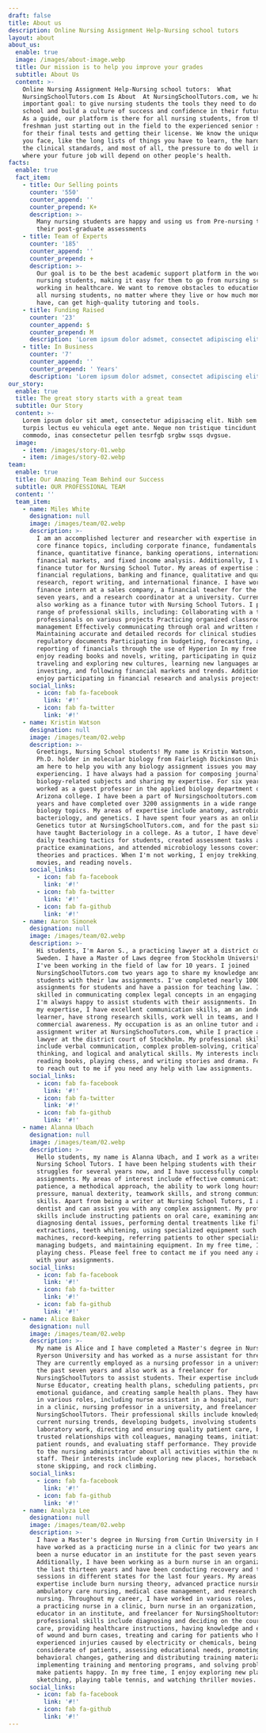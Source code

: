 ```yaml
---
draft: false
title: About us
description: Online Nursing Assignment Help-Nursing school tutors
layout: about
about_us:
  enable: true
  image: /images/about-image.webp
  title: Our mission is to help you improve your grades
  subtitle: About Us
  content: >-
    Online Nursing Assignment Help-Nursing school tutors:  What
    NursingSchoolTutors.com Is About  At NursingSchoolTutors.com, we have one
    important goal: to give nursing students the tools they need to do well in
    school and build a culture of success and confidence in their future jobs.
    As a guide, our platform is there for all nursing students, from the nervous
    freshman just starting out in the field to the experienced senior studying
    for their final tests and getting their license. We know the unique problems
    you face, like the long lists of things you have to learn, the hard tests,
    the clinical standards, and most of all, the pressure to do well in a field
    where your future job will depend on other people's health.
facts:
  enable: true
  fact_item:
    - title: Our Selling points
      counter: '550'
      counter_append: ''
      counter_prepend: K+
      description: >-
        Many nursing students are happy and using us from Pre-nursing test to
        their post-graduate assessments
    - title: Team of Experts
      counter: '185'
      counter_append: ''
      counter_prepend: +
      description: >-
        Our goal is to be the best academic support platform in the world for
        nursing students, making it easy for them to go from nursing school to
        working in healthcare. We want to remove obstacles to education so that
        all nursing students, no matter where they live or how much money they
        have, can get high-quality tutoring and tools.
    - title: Funding Raised
      counter: '23'
      counter_append: $
      counter_prepend: M
      description: 'Lorem ipsum dolor adsmet, consectet adipiscing elit cau.'
    - title: In Business
      counter: '7'
      counter_append: ''
      counter_prepend: ' Years'
      description: 'Lorem ipsum dolor adsmet, consectet adipiscing elit cau.'
our_story:
  enable: true
  title: The great story starts with a great team
  subtitle: Our Story
  content: >-
    Lorem ipsum dolor sit amet, consectetur adipisacing elit. Nibh sem tellus
    turpis lectus eu vehicula eget ante. Neque non tristique tincidunt quam
    commodo, inas consectetur pellen tesrfgb srgbw ssqs dvgsue.
  image:
    - item: /images/story-01.webp
    - item: /images/story-02.webp
team:
  enable: true
  title: Our Amazing Team Behind our Success
  subtitle: OUR PROFESSIONAL TEAM
  content: ''
  team_item:
    - name: Miles White
      designation: null
      image: /images/team/02.webp
      description: >-
        I am an accomplished lecturer and researcher with expertise in various
        core finance topics, including corporate finance, fundamentals of
        finance, quantitative finance, banking operations, international
        financial markets, and fixed income analysis. Additionally, I work as a
        finance tutor for Nursing School Tutor. My areas of expertise include
        financial regulations, banking and finance, qualitative and quantitative
        research, report writing, and international finance. I have worked as a
        finance intern at a sales company, a financial teacher for the past
        seven years, and a research coordinator at a university. Currently, I am
        also working as a finance tutor with Nursing School Tutors. I possess a
        range of professional skills, including: Collaborating with a team of
        professionals on various projects Practicing organized classroom
        management Effectively communicating through oral and written means
        Maintaining accurate and detailed records for clinical studies and
        regulatory documents Participating in budgeting, forecasting, and
        reporting of financials through the use of Hyperion In my free time, I
        enjoy reading books and novels, writing, participating in quiz games,
        traveling and exploring new cultures, learning new languages and skills,
        investing, and following financial markets and trends. Additionally, I
        enjoy participating in financial research and analysis projects.
      social_links:
        - icon: fab fa-facebook
          link: '#!'
        - icon: fab fa-twitter
          link: '#!'
    - name: Kristin Watson
      designation: null
      image: /images/team/02.webp
      description: >-
        Greetings, Nursing School students! My name is Kristin Watson, and as a
        Ph.D. holder in molecular biology from Fairleigh Dickinson University, I
        am here to help you with any biology assignment issues you may be
        experiencing. I have always had a passion for composing journals on
        biology-related subjects and sharing my expertise. For six years, I
        worked as a guest professor in the applied biology department of an
        Arizona college. I have been a part of Nursingschooltutors.com for five
        years and have completed over 3200 assignments in a wide range of
        biology topics. My areas of expertise include anatomy, astrobiology,
        bacteriology, and genetics. I have spent four years as an online
        Genetics tutor at NursingSchoolTutors.com, and for the past six years, I
        have taught Bacteriology in a college. As a tutor, I have developed
        daily teaching tactics for students, created assessment tasks and
        practice examinations, and attended microbiology lessons covering both
        theories and practices. When I'm not working, I enjoy trekking, watching
        movies, and reading novels.
      social_links:
        - icon: fab fa-facebook
          link: '#!'
        - icon: fab fa-twitter
          link: '#!'
        - icon: fab fa-github
          link: '#!'
    - name: Aaron Simonek
      designation: null
      image: /images/team/02.webp
      description: >-
        Hi students, I'm Aaron S., a practicing lawyer at a district court in
        Sweden. I have a Master of Laws degree from Stockholm University, and
        I've been working in the field of law for 10 years. I joined
        NursingSchoolTutors.com two years ago to share my knowledge and help
        students with their law assignments. I've completed nearly 1000 law
        assignments for students and have a passion for teaching law. I'm
        skilled in communicating complex legal concepts in an engaging way, and
        I'm always happy to assist students with their assignments. In terms of
        my expertise, I have excellent communication skills, am an independent
        learner, have strong research skills, work well in teams, and have
        commercial awareness. My occupation is as an online tutor and academic
        assignment writer at NursingSchooTutors.com, while I practice as a
        lawyer at the district court of Stockholm. My professional skills
        include verbal communication, complex problem-solving, critical
        thinking, and logical and analytical skills. My interests include
        reading books, playing chess, and writing stories and drama. Feel free
        to reach out to me if you need any help with law assignments.
      social_links:
        - icon: fab fa-facebook
          link: '#!'
        - icon: fab fa-twitter
          link: '#!'
        - icon: fab fa-github
          link: '#!'
    - name: Alanna Ubach
      designation: null
      image: /images/team/02.webp
      description: >-
        Hello students, my name is Alanna Ubach, and I work as a writer at
        Nursing School Tutors. I have been helping students with their academic
        struggles for several years now, and I have successfully completed 4500
        assignments. My areas of interest include effective communication,
        patience, a methodical approach, the ability to work long hours under
        pressure, manual dexterity, teamwork skills, and strong communication
        skills. Apart from being a writer at Nursing School Tutors, I am also a
        dentist and can assist you with any complex assignment. My professional
        skills include instructing patients on oral care, examining and
        diagnosing dental issues, performing dental treatments like fillings and
        extractions, teeth whitening, using specialized equipment such as X-ray
        machines, record-keeping, referring patients to other specialists,
        managing budgets, and maintaining equipment. In my free time, I enjoy
        playing chess. Please feel free to contact me if you need any assistance
        with your assignments.
      social_links:
        - icon: fab fa-facebook
          link: '#!'
        - icon: fab fa-twitter
          link: '#!'
        - icon: fab fa-github
          link: '#!'
    - name: Alice Baker
      designation: null
      image: /images/team/02.webp
      description: >-
        My name is Alice and I have completed a Master's degree in Nursing from
        Ryerson University and has worked as a nurse assistant for three years.
        They are currently employed as a nursing professor in a university for
        the past seven years and also work as a freelancer for
        NursingSchoolTutors to assist students. Their expertise includes being a
        Nurse Educator, creating health plans, scheduling patients, providing
        emotional guidance, and creating sample health plans. They have worked
        in various roles, including nurse assistant in a hospital, nurse manager
        in a clinic, nursing professor in a university, and freelancer for
        NursingSchoolTutors. Their professional skills include knowledge of
        current nursing trends, developing budgets, involving students in
        laboratory work, directing and ensuring quality patient care, building
        trusted relationships with colleagues, managing teams, initiating
        patient rounds, and evaluating staff performance. They provide reports
        to the nursing administrator about all activities within the nursing
        staff. Their interests include exploring new places, horseback riding,
        stone skipping, and rock climbing.
      social_links:
        - icon: fab fa-facebook
          link: '#!'
        - icon: fab fa-github
          link: '#!'
    - name: Analyza Lee
      designation: null
      image: /images/team/02.webp
      description: >-
        I have a Master's degree in Nursing from Curtin University in Perth. I
        have worked as a practicing nurse in a clinic for two years and have
        been a nurse educator in an institute for the past seven years.
        Additionally, I have been working as a burn nurse in an organization for
        the last thirteen years and have been conducting recovery and treatment
        sessions in different states for the last four years. My areas of
        expertise include burn nursing theory, advanced practice nursing,
        ambulatory care nursing, medical case management, and research in
        nursing. Throughout my career, I have worked in various roles, including
        a practicing nurse in a clinic, burn nurse in an organization, nurse
        educator in an institute, and freelancer for NursingShooltutors.com. My
        professional skills include diagnosing and deciding on the course of
        care, providing healthcare instructions, having knowledge and experience
        of wound and burn cases, treating and caring for patients who have
        experienced injuries caused by electricity or chemicals, being kind and
        considerate of patients, assessing educational needs, promoting positive
        behavioral changes, gathering and distributing training materials,
        implementing training and mentoring programs, and solving problems to
        make patients happy. In my free time, I enjoy exploring new places,
        sketching, playing table tennis, and watching thriller movies.
      social_links:
        - icon: fab fa-facebook
          link: '#!'
        - icon: fab fa-github
          link: '#!'
---
```


